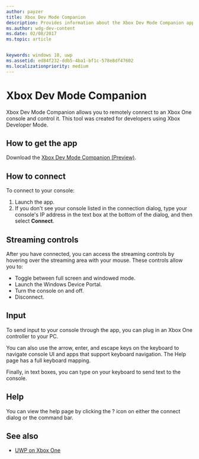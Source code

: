 ```yaml
---
author: payzer
title: Xbox Dev Mode Companion
description: Provides information about the Xbox Dev Mode Companion app.
ms.author: wdg-dev-content
ms.date: 02/08/2017
ms.topic: article


keywords: windows 10, uwp
ms.assetid: ed84f232-ddb5-4ba1-bf1c-578e8df47602
ms.localizationpriority: medium
---
```


# Xbox Dev Mode Companion

Xbox Dev Mode Companion allows you to remotely connect to an Xbox One console and control it. This tool was created for developers using Xbox Developer Mode.

## How to get the app  
Download the [Xbox Dev Mode Companion (Preview)](https://www.microsoft.com/store/p/xbox-dev-mode-companion/9nblggh519cp).

## How to connect   
To connect to your console:

1. Launch the app.   
2. If you don't see your console listed in the connection dialog, type your console's IP address in the text box at the bottom of the dialog, and then select **Connect**.

## Streaming controls
After you have connected, you can access the streaming controls by hovering over the streaming area with your mouse. These controls allow you to:
* Toggle between full screen and windowed mode.
* Launch the Windows Device Portal.
* Turn the console on and off.
* Disconnect.

## Input
To send input to your console through the app, you can plug in an Xbox One controller to your PC.   
    
You can also use the arrow, enter, and escape keys on the keyboard to navigate console UI and apps that support keyboard navigation. The Help page has a full keyboard mapping.   
   
Finally, in text boxes, you can type on your keyboard to send text to the console.   

## Help
You can view the help page by clicking the ? icon on either the connect dialog or the command bar.

## See also
- [UWP on Xbox One](index.md)

